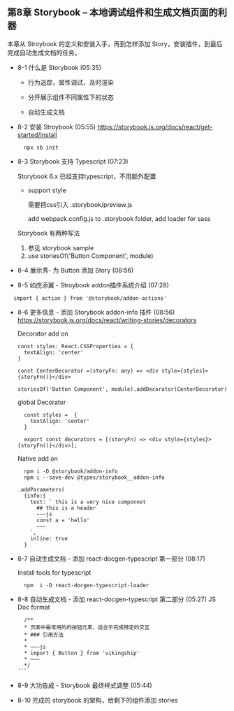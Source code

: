 ## 第8章 Storybook – 本地调试组件和生成文档页面的利器
本章从 Stroybook 的定义和安装入手，再到怎样添加 Story，安装插件，到最后完成自动生成文档的任务。

- 8-1 什么是 Storybook (05:35)
  - 行为追踪，属性调试，及时渲染

  - 分开展示组件不同属性下的状态

  - 自动生成文档

- 8-2 安装 Stroybook (05:55)
  https://storybook.js.org/docs/react/get-started/install

  ```
    npx sb init
  ```
- 8-3 Storybook 支持 Typescript (07:23)

  Storybook 6.x 已经支持typescript，不用额外配置

  - support style
    
    需要把css引入 .storybook/preview.js

    add webpack.config.js to .storybook folder, add loader for sass


  Storybook 有两种写法
    1. 参见 storybook sample
    2. use storiesOf('Button Component', module)


- 8-4 展示秀- 为 Button 添加 Story (08:56)
  

- 8-5 如虎添翼 - Stroybook addon插件系统介绍 (07:28)

```
  import { action } from '@storybook/addon-actions'
```

- 8-6 更多信息 - 添加 Storybook addon-info 插件 (08:56)
  https://storybook.js.org/docs/react/writing-stories/decorators

  Decorator add on 

  ```
  const styles: React.CSSProperties = {
    textAlign: 'center'
  }

  const CenterDecorator =(storyFn: any) => <div style={styles}>{storyFn()}</div>

  storiesOf('Button Component', module).addDecorator(CenterDecorator)
  ```
  global Decorator
  ```
    const styles =  {
      textAlign: 'center'
    }

    export const decorators = [(storyFn) => <div style={styles}>{storyFn()}</div>];

  ```
  Native add on

  ```
    npm i -D @storybook/addon-info
    npm i --save-dev @types/storybook__addon-info
  ```

  ```
  .addParameters(
    {info:{
      text: ` this is a very nice componnet
        ## this is a header
        ~~~js
        const a = 'hello'
        ~~~
      `,
      inline: true
    }
  ```
- 8-7 自动生成文档 - 添加 react-docgen-typescript 第一部分 (08:17)

  Install tools for typescript
  ```
    npm  i -D react-docgen-typescript-loader
  ```


- 8-8 自动生成文档 - 添加 react-docgen-typescript 第二部分 (05:27)
  JS Doc format
  ````
    /**
    * 页面中最常用的的按钮元素，适合于完成特定的交互
    * ### 引用方法
    *
    * ~~~js
    * import { Button } from 'vikingship'
    * ~~~
    */
  ```

- 8-9 大功告成 - Storybook 最终样式调整 (05:44)


- 8-10 完成的 storybook 的架构，给剩下的组件添加 stories


